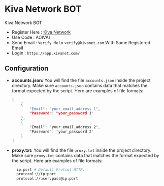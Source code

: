 # Kiva Network BOT
Kiva Network BOT

- Register Here : [Kiva Network](https://kivanet.com/register.html?code=NAIVJT)
- Use Code : AOIVAI
- Send Email : `Verify Me` to `verify@kivanet.com` With Same Registered Email
- Login : `https://app.kivanet.com/`


## Configuration

- **accounts.json:** You will find the file `accounts.json` inside the project directory. Make sure `accounts.json` contains data that matches the format expected by the script. Here are examples of file formats:
  ```bash
  [
      {
          "Email": "your_email_address 1",
          "Password": "your_password 1"
      },
      {
          "Email": "your_email_address 2",
          "Password": "your_password 2"
      }
  ]
  ```

- **proxy.txt:** You will find the file `proxy.txt` inside the project directory. Make sure `proxy.txt` contains data that matches the format expected by the script. Here are examples of file formats:
  ```bash
    ip:port # Default Protcol HTTP.
    protocol://ip:port
    protocol://user:pass@ip:port
  ```
